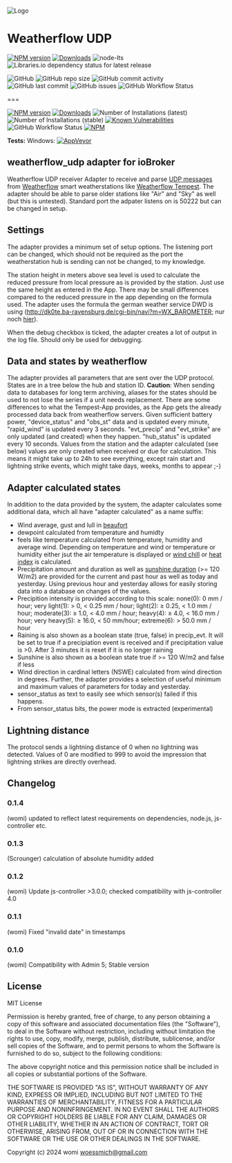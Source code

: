 ![Logo](admin/weatherflow_udp.png)
# Weatherflow UDP


[![NPM version](https://img.shields.io/npm/v/iobroker.weatherflow_udp?style=flat-square)](https://www.npmjs.com/package/iobroker.weatherflow_udp)
[![Downloads](https://img.shields.io/npm/dm/iobroker.weatherflow_udp?label=npm%20downloads&style=flat-square)](https://www.npmjs.com/package/iobroker.weatherflow_udp)
![node-lts](https://img.shields.io/node/v-lts/iobroker.weatherflow_udp?style=flat-square)
![Libraries.io dependency status for latest release](https://img.shields.io/librariesio/release/npm/iobroker.weatherflow_udp?label=npm%20dependencies&style=flat-square)

![GitHub](https://img.shields.io/github/license/woessmich/iobroker.weatherflow_udp?style=flat-square)
![GitHub repo size](https://img.shields.io/github/repo-size/woessmich/iobroker.weatherflow_udp?logo=github&style=flat-square)
![GitHub commit activity](https://img.shields.io/github/commit-activity/m/woessmich/iobroker.weatherflow_udp?logo=github&style=flat-square)
![GitHub last commit](https://img.shields.io/github/last-commit/woessmich/iobroker.weatherflow_udp?logo=github&style=flat-square)
![GitHub issues](https://img.shields.io/github/issues/woessmich/iobroker.weatherflow_udp?logo=github&style=flat-square)
![GitHub Workflow Status](https://img.shields.io/github/actions/workflow/status/woessmich/iobroker.weatherflow_udp/test-and-release.yml?branch=master&logo=github&style=flat-square)

===

[![NPM version](http://img.shields.io/npm/v/iobroker.weatherflow_udp.svg)](https://www.npmjs.com/package/iobroker.weatherflow_udp)
[![Downloads](https://img.shields.io/npm/dm/iobroker.weatherflow_udp.svg)](https://www.npmjs.com/package/iobroker.weatherflow_udp)
![Number of Installations (latest)](http://iobroker.live/badges/weatherflow_udp-installed.svg)
![Number of Installations (stable)](http://iobroker.live/badges/weatherflow_udp-stable.svg)
[![Known Vulnerabilities](https://snyk.io/test/github/woessmich/ioBroker.weatherflow_udp/badge.svg)](https://snyk.io/test/github/woessmich/ioBroker.weatherflow_udp)
![GitHub Workflow Status](https://img.shields.io/github/actions/workflow/status/woessmich/iobroker.weatherflow_udp/test-and-release.yml?branch=master&logo=github&style=flat-square)
[![NPM](https://nodei.co/npm/iobroker.weatherflow_udp.png?downloads=true)](https://nodei.co/npm/iobroker.weatherflow_udp/)



**Tests:**
Windows: [![AppVeyor](https://ci.appveyor.com/api/projects/status/github/woessmich/ioBroker.weatherflow_udp?branch=master&svg=true)](https://ci.appveyor.com/project/woessmich/iobroker-weatherflow-udp)


## weatherflow_udp adapter for ioBroker

Weatherflow UDP receiver
Adapter to receive and parse [UDP messages](https://weatherflow.github.io/Tempest/api/udp/v143/) from [Weatherflow](www.weatherflow.com) smart weatherstations like [Weatherflow Tempest](https://weatherflow.com/tempest-weather-system/).
The adapter should be able to parse older stations like "Air" and "Sky" as well (but this is untested).
Standard port the adpater listens on is 50222 but can be changed in setup.

## Settings
The adapter provides a minimum set of setup options.
The listening port can be changed, which should not be required as the port the weatherstation hub is sending can not be changed, to my knowledge.

The station height in meters above sea level is used to calculate the reduced pressure from local pressure as is provided by the station. Just use the same height as entered in the App. There may be small differences compared to the reduced pressure in the app depending on the formula used. The adapter uses the formula the german weather service DWD is using (http://dk0te.ba-ravensburg.de/cgi-bin/navi?m=WX_BAROMETER; nur noch [hier](https://www.symcon.de/forum/threads/6480-Relativen-Luftdruck-aus-absoluten-Luftdruck-errechnen)).

When the debug checkbox is ticked, the adapter creates a lot of output in the log file. Should only be used for debugging.

## Data and states by weatherflow
The adapter provides all parameters that are sent over the UDP protocol.
States are in a tree below the hub and station ID. <b>Caution</b>: When sending data to databases for long term archiving, aliases for the states should be used to not lose the series if a unit needs replacement.
There are some differences to what the Tempest-App provides, as the App gets the already processed data back from weatherflow servers.
Given sufficient battery power, "device_status" and "obs_st" data and is updated every minute, "rapid_wind" is updated every 3 seconds.
"evt_precip" and "evt_strike" are only updated (and created) when they happen.
"hub_status" is updated every 10 seconds.
Values from the station and the adapter calculated (see below) values are only created when received or due for calculation. This means it might take up to 24h to see everything, except rain start and lightning strike events, which might take days, weeks, months to appear ;-)

## Adapter calculated states
In addition to the data provided by the system, the adapter calculates some additional data, which all have "adapter calculated" as a name suffix:
- Wind average, gust and lull in [beaufort](https://en.wikipedia.org/wiki/Beaufort_scale)
- dewpoint calculated from temperature and humidty
- feels like temperature calculated from temperature, humidity and average wind. Depending on temperature and wind or temperature or humidity either jsut the air temperature is displayed or [wind chill](https://en.wikipedia.org/wiki/Wind_chill) or [heat index](https://en.wikipedia.org/wiki/Heat_index) is calculated.
- Precipitation amount and duration as well as [sunshine duration](https://en.wikipedia.org/wiki/Sunshine_duration) (>= 120 W/m2) are provided for the current and past hour as well as today and yesterday. Using previous hour and yesterday allows for easily storing data into a database on changes of the values.
- Precipition intensity is provided according to this scale: none(0): 0 mm / hour; very light(1): > 0, < 0.25 mm / hour; light(2): ≥ 0.25, < 1.0 mm / hour; moderate(3): ≥ 1.0, < 4.0 mm / hour;  heavy(4): ≥ 4.0, < 16.0 mm / hour; very heavy(5): ≥ 16.0, < 50 mm/hour; extreme(6): > 50.0 mm / hour
- Raining is also shown as a boolean state (true, false) in precip_evt. It will be set to true if a precipiation event is received and if precipitation value is >0. After 3 minutes it is reset if it is no longer raining
- Sunshine is also shown as a boolean state true if >= 120 W/m2 and false if less 
- Wind direction in cardinal letters (NSWE) calculated from wind direction in degrees.
Further, the adapter provides a selection of useful minimum and maximum values of parameters for today and yesterday.
- sensor_status as text to easily see which sensor(s) failed if this happens.
- From sensor_status bits, the power mode is extracted (experimental)

## Lightning distance
The protocol sends a lightning distance of 0 when no lightning was detected. Values of 0 are modified to 999 to avoid the impression that lightning strikes are directly overhead.

## Changelog

### 0.1.4
(womi) updated to reflect latest requirements on dependencies, node.js, js-controller etc.
### 0.1.3 
(Scrounger) calculation of absolute humidity added
### 0.1.2
(womi) Update js-controller >3.0.0; checked compatibility with js-controller 4.0 
### 0.1.1
(womi) Fixed "invalid date" in timestamps 
### 0.1.0
(womi) Compatibility with Admin 5; Stable version 

## License
MIT License

Permission is hereby granted, free of charge, to any person obtaining a copy
of this software and associated documentation files (the "Software"), to deal
in the Software without restriction, including without limitation the rights
to use, copy, modify, merge, publish, distribute, sublicense, and/or sell
copies of the Software, and to permit persons to whom the Software is
furnished to do so, subject to the following conditions:

The above copyright notice and this permission notice shall be included in all
copies or substantial portions of the Software.

THE SOFTWARE IS PROVIDED "AS IS", WITHOUT WARRANTY OF ANY KIND, EXPRESS OR
IMPLIED, INCLUDING BUT NOT LIMITED TO THE WARRANTIES OF MERCHANTABILITY,
FITNESS FOR A PARTICULAR PURPOSE AND NONINFRINGEMENT. IN NO EVENT SHALL THE
AUTHORS OR COPYRIGHT HOLDERS BE LIABLE FOR ANY CLAIM, DAMAGES OR OTHER
LIABILITY, WHETHER IN AN ACTION OF CONTRACT, TORT OR OTHERWISE, ARISING FROM,
OUT OF OR IN CONNECTION WITH THE SOFTWARE OR THE USE OR OTHER DEALINGS IN THE
SOFTWARE.

Copyright (c) 2024 womi <woessmich@gmail.com>
